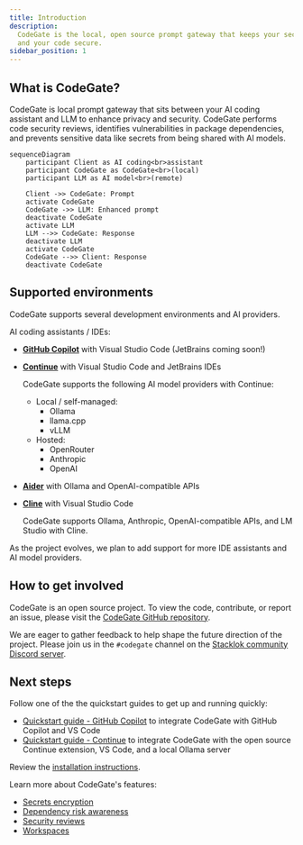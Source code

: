 ```yaml
---
title: Introduction
description:
  CodeGate is the local, open source prompt gateway that keeps your secrets safe
  and your code secure.
sidebar_position: 1
---
```


## What is CodeGate?

CodeGate is local prompt gateway that sits between your AI coding assistant and
LLM to enhance privacy and security. CodeGate performs code security reviews,
identifies vulnerabilities in package dependencies, and prevents sensitive data
like secrets from being shared with AI models.

```mermaid
sequenceDiagram
    participant Client as AI coding<br>assistant
    participant CodeGate as CodeGate<br>(local)
    participant LLM as AI model<br>(remote)

    Client ->> CodeGate: Prompt
    activate CodeGate
    CodeGate ->> LLM: Enhanced prompt
    deactivate CodeGate
    activate LLM
    LLM -->> CodeGate: Response
    deactivate LLM
    activate CodeGate
    CodeGate -->> Client: Response
    deactivate CodeGate
```

## Supported environments

CodeGate supports several development environments and AI providers.

AI coding assistants / IDEs:

- **[GitHub Copilot](./how-to/use-with-copilot.mdx)** with Visual Studio Code
  (JetBrains coming soon!)

- **[Continue](./how-to/use-with-continue.mdx)** with Visual Studio Code and
  JetBrains IDEs

  CodeGate supports the following AI model providers with Continue:

  - Local / self-managed:
    - Ollama
    - llama.cpp
    - vLLM
  - Hosted:
    - OpenRouter
    - Anthropic
    - OpenAI

- **[Aider](./how-to/use-with-aider.mdx)** with Ollama and OpenAI-compatible
  APIs

- **[Cline](./how-to/use-with-cline.mdx)** with Visual Studio Code

  CodeGate supports Ollama, Anthropic, OpenAI-compatible APIs, and LM Studio
  with Cline.

As the project evolves, we plan to add support for more IDE assistants and AI
model providers.

## How to get involved

CodeGate is an open source project. To view the code, contribute, or report an
issue, please visit the
[CodeGate GitHub repository](https://github.com/stacklok/codegate).

We are eager to gather feedback to help shape the future direction of the
project. Please join us in the `#codegate` channel on the
[Stacklok community Discord server](https://discord.gg/stacklok).

## Next steps

Follow one of the the quickstart guides to get up and running quickly:

- [Quickstart guide - GitHub Copilot](./quickstart-copilot.mdx) to integrate
  CodeGate with GitHub Copilot and VS Code
- [Quickstart guide - Continue](./quickstart-continue.mdx) to integrate CodeGate
  with the open source Continue extension, VS Code, and a local Ollama server

Review the [installation instructions](./how-to/install.md).

Learn more about CodeGate's features:

- [Secrets encryption](./features/secrets-encryption.md)
- [Dependency risk awareness](./features/dependency-risk.md)
- [Security reviews](./features/security-reviews.md)
- [Workspaces](./features/workspaces.mdx)
